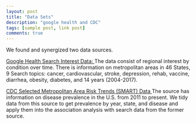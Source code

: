 ```yaml
---
layout: post
title: "Data Sets"
description: "google health and CDC"
tags: [sample post, link post]
comments: true
---
```


We found and synergized two data sources.

[Google Health Search Interest Data: ](https://www.kaggle.com/GoogleNewsLab/health-searches-us-county/home)
The data consist of regional interest by condition over time. There is information on metropolitan areas in 46 States, 9 Search topics: cancer, cardiovascular, stroke, depression, rehab, vaccine, diarrhea, obesity, diabetes, and 14 years (2004-2017).

[CDC Selected Metropolitan Area Risk Trends (SMART) Data ](https://chronicdata.cdc.gov/Behavioral-Risk-Factors/Behavioral-Risk-Factor-Surveillance-System-BRFSS-P/dttw-5yxu)
The source has information on disease prevalence in the U.S. from 2011 to present.
We tidy data from this source to get prevalence by year, state, and disease and apply them into the association analysis with search data from the former source.

